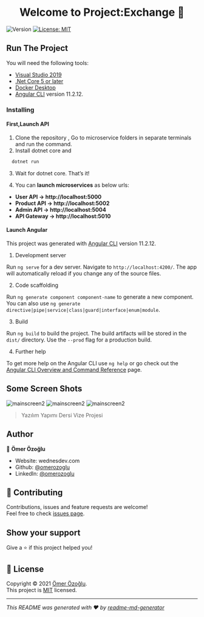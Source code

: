 <h1 align="center">Welcome to Project:Exchange 👋</h1>
<p>
  <img alt="Version" src="https://img.shields.io/badge/version-v1-blue.svg?cacheSeconds=2592000" />
  <a href="https://github.com/omerozoglu/YazilimYapimiVizeProjesi/blob/master/LICENSE" target="_blank">
    <img alt="License: MIT" src="https://img.shields.io/badge/License-MIT-yellow.svg" />
  </a>
</p>

## Run The Project
You will need the following tools:

* [Visual Studio 2019](https://visualstudio.microsoft.com/downloads/)
* [.Net Core 5 or later](https://dotnet.microsoft.com/download/dotnet-core/5)
* [Docker Desktop](https://www.docker.com/products/docker-desktop)
* [Angular CLI](https://github.com/angular/angular-cli) version 11.2.12.

### Installing
#### First,Launch API
1. Clone the repository , Go to microservice folders in separate terminals and run the command. 
2. Install dotnet core and 
```csharp
  dotnet run
```
3. Wait for dotnet core. That’s it!

4. You can **launch microservices** as below urls:

* **User API -> http://localhost:5000**
* **Product API -> http://localhost:5002**
* **Admin API -> http://localhost:5004**
* **API Gateway -> http://localhost:5010**

#### Launch Angular

This project was generated with [Angular CLI](https://github.com/angular/angular-cli) version 11.2.12.

1. Development server

Run `ng serve` for a dev server. Navigate to `http://localhost:4200/`. The app will automatically reload if you change any of the source files.

2. Code scaffolding

Run `ng generate component component-name` to generate a new component. You can also use `ng generate directive|pipe|service|class|guard|interface|enum|module`.

3. Build

Run `ng build` to build the project. The build artifacts will be stored in the `dist/` directory. Use the `--prod` flag for a production build.

4. Further help

To get more help on the Angular CLI use `ng help` or go check out the [Angular CLI Overview and Command Reference](https://angular.io/cli) page.

## Some Screen Shots

![mainscreen2](https://i.ibb.co/KGRB5bH/HomePage.png)
![mainscreen2](https://i.ibb.co/NxHdF4T/Admin-Page.png)
![mainscreen2](https://i.ibb.co/JpkC9yN/Taker-Account.png)

> Yazılım Yapımı Dersi Vize Projesi
## Author

👤 **Ömer Özoğlu**

* Website: wednesdev.com
* Github: [@omerozoglu](https://github.com/omerozoglu)
* LinkedIn: [@omerozoglu](https://linkedin.com/in/omerozoglu)

## 🤝 Contributing

Contributions, issues and feature requests are welcome!<br />Feel free to check [issues page](https://github.com/omerozoglu/YazilimYapimiVizeProjesi/issues). 

## Show your support

Give a ⭐️ if this project helped you!

## 📝 License

Copyright © 2021 [Ömer Özoğlu](https://github.com/omerozoglu).<br />
This project is [MIT](https://github.com/omerozoglu/YazilimYapimiVizeProjesi/blob/master/LICENSE) licensed.

***
_This README was generated with ❤️ by [readme-md-generator](https://github.com/kefranabg/readme-md-generator)_

